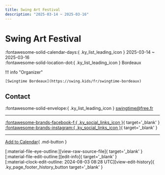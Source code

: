 ```yaml
---
title: Swing Art Festival
description: "2025-03-14 ~ 2025-03-16"
---
```


# Swing Art Festival 

:fontawesome-solid-calendar-days:{ .ky_list_leading_icon } 2025-03-14 ~ 2025-03-16  
:fontawesome-solid-location-dot:{ .ky_list_leading_icon } Bordeaux  

!!! info "Organizer"

    [Swingtime Bordeaux](https://swing.kids/fr/swingtime-bordeaux)  

## Contact

:fontawesome-solid-envelope:{ .ky_list_leading_icon } <swingtime@free.fr>  

---

 [:fontawesome-brands-facebook-f:{ .ky_social_links_icon }](https://www.facebook.com/swingtimebordeauxswingtime){ target='_blank' } [:fontawesome-brands-instagram:{ .ky_social_links_icon }](https://instagram.com/swingtime_bordeaux){ target='_blank' }

---

[Add to Calendar](https://swing.news/ics/en/2025/fr/swing-art-festival-2025.ics){ .md-button }

<div class="ky_page_footer" markdown>
<div class="ky_page_footer_trailing" markdown="span">
[:material-file-eye-outline:][view-raw-source-file]{ target='_blank' }
[:material-file-edit-outline:][edit-info]{ target='_blank' }
</div>
<div class="ky_page_footer_leading" markdown="span">
[:material-clock-edit-outline: 2024-08-03 08:28 UTC][view-edit-history]{ .ky_page_footer_history_button target='_blank' }
</div>
</div>

[view-raw-source-file]: https://github.com/swingdance/events/blob/main/2025/fr/swing-art-festival-2025.json "View Raw Source File"
[edit-info]: https://github.com/swingdance/events/issues/new?assignees=&labels=update+event&projects=&template=03-update_entity.yml&title=%5B2025%2Ffr%5D%20Swing%20Art%20Festival&region=fr&year=2025&id=swing-art-festival-2025&name=Swing%20Art%20Festival&org_id=swingtime-bordeaux "Edit Info"

[view-edit-history]: https://github.com/swingdance/events/commits/main/2025/fr/swing-art-festival-2025.json "View Edit History"
